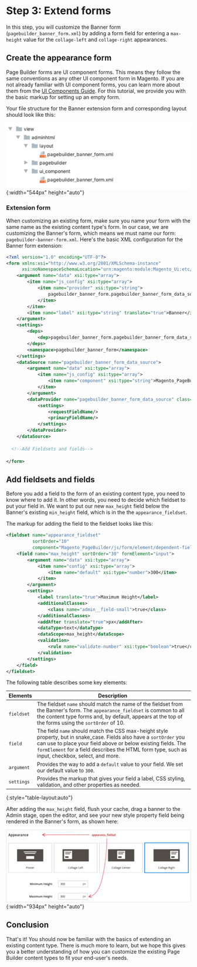 # Step 3: Extend forms

In this step, you will customize the Banner form (`pagebuilder_banner_form.xml`) by adding a form field for entering a `max-height` value for the `collage-left` and `collage-right` appearances.

## Create the appearance form

Page Builder forms are UI component forms. This means they follow the same conventions as any other UI component form in Magento. If you are not already familiar with UI component forms, you can learn more about them from the [UI Components Guide](https://devdocs.magento.com/guides/v2.3/ui_comp_guide/concepts/ui_comp_xmldeclaration_concept.html). For this tutorial, we provide you with the basic markup for setting up an empty form.

Your file structure for the Banner extension form and corresponding layout should look like this:

![Extension forms file structure](../images/extension-forms-files.png){:width="544px" height="auto"}

### Extension form

When customizing an existing form, make sure you name your form with the same name as the existing content type's form. In our case, we are customizing the Banner's form, which means we must name our form: `pagebuilder-banner-form.xml`. Here's the basic XML configuration for the Banner form extension:

```xml
<?xml version="1.0" encoding="UTF-8"?>
<form xmlns:xsi="http://www.w3.org/2001/XMLSchema-instance"
      xsi:noNamespaceSchemaLocation="urn:magento:module:Magento_Ui:etc/ui_configuration.xsd">
    <argument name="data" xsi:type="array">
        <item name="js_config" xsi:type="array">
            <item name="provider" xsi:type="string">
                pagebuilder_banner_form.pagebuilder_banner_form_data_source
            </item>
        </item>
        <item name="label" xsi:type="string" translate="true">Banner</item>
    </argument>
    <settings>
        <deps>
            <dep>pagebuilder_banner_form.pagebuilder_banner_form_data_source</dep>
        </deps>
        <namespace>pagebuilder_banner_form</namespace>
    </settings>
    <dataSource name="pagebuilder_banner_form_data_source">
        <argument name="data" xsi:type="array">
            <item name="js_config" xsi:type="array">
                <item name="component" xsi:type="string">Magento_PageBuilder/js/form/provider</item>
            </item>
        </argument>
        <dataProvider name="pagebuilder_banner_form_data_source" class="Magento\PageBuilder\Model\ContentType\DataProvider">
            <settings>
                <requestFieldName/>
                <primaryFieldName/>
            </settings>
        </dataProvider>
    </dataSource>

  <!--Add Fieldsets and fields-->

</form>
```

## Add fieldsets and fields

Before you add a field to the form of an existing content type, you need to know where to add it. In other words, you need to decide which fieldset to put your field in. We want to put our new `max_height` field below the Banner's existing `min_height` field, which is in the the `appearance_fieldset`.

The markup for adding the field to the fieldset looks like this:

```xml
<fieldset name="appearance_fieldset"
          sortOrder="10"
          component="Magento_PageBuilder/js/form/element/dependent-fieldset">
    <field name="max_height" sortOrder="30" formElement="input">
        <argument name="data" xsi:type="array">
            <item name="config" xsi:type="array">
                <item name="default" xsi:type="number">300</item>
            </item>
        </argument>
        <settings>
            <label translate="true">Maximum Height</label>
            <additionalClasses>
                <class name="admin__field-small">true</class>
            </additionalClasses>
            <addAfter translate="true">px</addAfter>
            <dataType>text</dataType>
            <dataScope>max_height</dataScope>
            <validation>
                <rule name="validate-number" xsi:type="boolean">true</rule>
            </validation>
        </settings>
    </field>
</fieldset>
```

The following table describes some key elements:

| Elements   | Description                                                  |
| ---------- | ------------------------------------------------------------ |
| `fieldset` | The fieldset `name` should match the name of the fieldset from the Banner's form. The `appearance_fieldset` is common to all the content type forms and, by default, appears at the top of the forms using the `sortOrder` of 10. |
| `field`    | The field `name` should match the CSS max-height style property, but in snake_case. Fields also have a `sortOrder` you can use to place your field above or below existing fields. The `formElement` for a field describes the HTML form type, such as input, checkbox, select, and more. |
| `argument` | Provides the way to add a `default` value to your field. We set our default value to `300`. |
| `settings` | Provides the markup that gives your field a label, CSS styling, validation, and other properties as needed. |
{:style="table-layout:auto"}

After adding the `max_height` field, flush your cache, drag a banner to the Admin stage, open the editor, and see your new style property field being rendered in the Banner's form, as shown here:

![Appearance fieldset](../images/appearance-fieldset.png){:width="934px" height="auto"}

## Conclusion

That's it! You should now be familiar with the basics of extending an existing content type. There is much more to learn, but we hope this gives you a better understanding of how you can customize the existing Page Builder content types to fit your end-user's needs.

